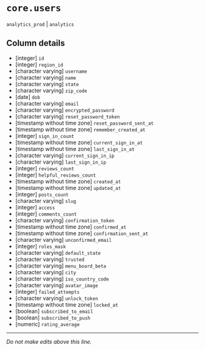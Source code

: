 # `core.users`
`analytics_prod` | `analytics`

## Column details
* [integer]   `id`
* [integer]   `region_id`
* [character varying] `username`
* [character varying] `name`
* [character varying] `state`
* [character varying] `zip_code`
* [date]      `dob`
* [character varying] `email`
* [character varying] `encrypted_password`
* [character varying] `reset_password_token`
* [timestamp without time zone] `reset_password_sent_at`
* [timestamp without time zone] `remember_created_at`
* [integer]   `sign_in_count`
* [timestamp without time zone] `current_sign_in_at`
* [timestamp without time zone] `last_sign_in_at`
* [character varying] `current_sign_in_ip`
* [character varying] `last_sign_in_ip`
* [integer]   `reviews_count`
* [integer]   `helpful_reviews_count`
* [timestamp without time zone] `created_at`
* [timestamp without time zone] `updated_at`
* [integer]   `posts_count`
* [character varying] `slug`
* [integer]   `access`
* [integer]   `comments_count`
* [character varying] `confirmation_token`
* [timestamp without time zone] `confirmed_at`
* [timestamp without time zone] `confirmation_sent_at`
* [character varying] `unconfirmed_email`
* [integer]   `roles_mask`
* [character varying] `default_state`
* [character varying] `trusted`
* [character varying] `menu_board_beta`
* [character varying] `city`
* [character varying] `iso_country_code`
* [character varying] `avatar_image`
* [integer]   `failed_attempts`
* [character varying] `unlock_token`
* [timestamp without time zone] `locked_at`
* [boolean]   `subscribed_to_email`
* [boolean]   `subscribed_to_push`
* [numeric]   `rating_average`

-------------------------------------------------------------------------------
*Do not make edits above this line.*
